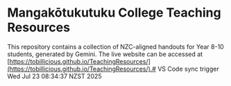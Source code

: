 # Mangakōtukutuku College Teaching Resources

This repository contains a collection of NZC-aligned handouts for Year 8-10 students, generated by Gemini. The live website can be accessed at [https://tobillicious.github.io/TeachingResources/](https://tobillicious.github.io/TeachingResources/).# VS Code sync trigger Wed Jul 23 08:34:37 NZST 2025

